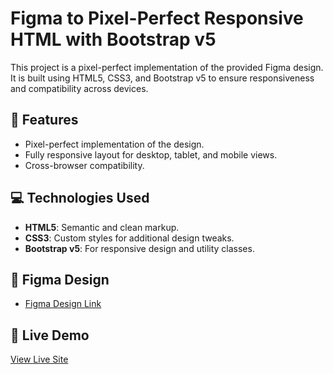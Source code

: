 # Figma to Pixel-Perfect Responsive HTML with Bootstrap v5

This project is a pixel-perfect implementation of the provided Figma design. It is built using HTML5, CSS3, and Bootstrap v5 to ensure responsiveness and compatibility across devices.

## 📝 Features

- Pixel-perfect implementation of the design.
- Fully responsive layout for desktop, tablet, and mobile views.
- Cross-browser compatibility.

## 💻 Technologies Used

- **HTML5**: Semantic and clean markup.
- **CSS3**: Custom styles for additional design tweaks.
- **Bootstrap v5**: For responsive design and utility classes.

## 🎨 Figma Design

- [Figma Design Link](https://www.figma.com/design/nGyxUrdYl89ph9z9m3AGjp/Frontend_test?node-id=0-1&t=2XKgzParREDG1sP0-1)

## 🔗 Live Demo

[View Live Site](https://shamsad-alam-meraj.github.io/theme-junction-task/)
